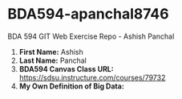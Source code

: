 # BDA594-apanchal8746
BDA 594 GIT Web Exercise Repo - Ashish Panchal

1. **First Name:** Ashish
1. **Last Name:** Panchal
1. **BDA594 Canvas Class URL:** https://sdsu.instructure.com/courses/79732
1. **My Own Definition of Big Data:** 
